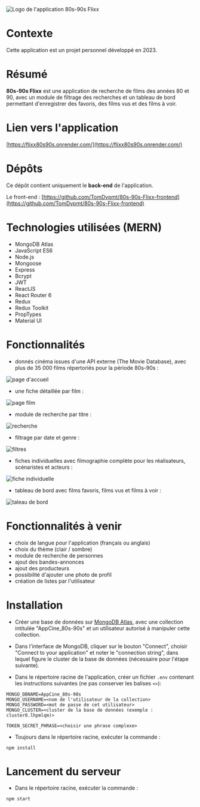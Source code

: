 ![Logo de l'application 80s-90s Flixx](/images/logo/Flixx-logo.webp)

# Contexte

Cette application est un projet personnel développé en 2023.

# Résumé

**80s-90s Flixx** est une application de recherche de films des années 80 et 90, avec un module de filtrage des recherches et un tableau de bord permettant d'enregistrer des favoris, des films vus et des films à voir.

# Lien vers l'application

[https://flixx80s90s.onrender.com/](https://flixx80s90s.onrender.com/)

# Dépôts

Ce dépôt contient uniquement le **back-end** de l'application.

Le front-end : [https://github.com/TomDvpmt/80s-90s-Flixx-frontend](https://github.com/TomDvpmt/80s-90s-Flixx-frontend)

# Technologies utilisées (MERN)

-   MongoDB Atlas
-   JavaScript ES6
-   Node.js
-   Mongoose
-   Express
-   Bcrypt
-   JWT
-   ReactJS
-   React Router 6
-   Redux
-   Redux Toolkit
-   PropTypes
-   Material UI

# Fonctionnalités

-   donnés cinéma issues d'une API externe (The Movie Database), avec plus de 35 000 films répertoriés pour la période 80s-90s :

![page d'accueil](/images/captures/flixx-home.webp)

-   une fiche détaillée par film :

![page film](/images/captures/flixx-movie.webp)

-   module de recherche par titre :

![recherche](/images/captures/flixx-search.webp)

-   filtrage par date et genre :

![filtres](/images/captures/flixx-filters.webp)

-   fiches individuelles avec filmographie complète pour les réalisateurs, scénaristes et acteurs :

![fiche individuelle](/images/captures/flixx-person.webp)

-   tableau de bord avec films favoris, films vus et films à voir :

![taleau de bord](/images/captures/flixx-dashboard.webp)

# Fonctionnalités à venir

-   choix de langue pour l'application (français ou anglais)
-   choix du thème (clair / sombre)
-   module de recherche de personnes
-   ajout des bandes-annonces
-   ajout des producteurs
-   possibilité d'ajouter une photo de profil
-   création de listes par l'utilisateur

# Installation

-   Créer une base de données sur [MongoDB Atlas](https://www.mongodb.com/atlas/database), avec une collection intitulée "AppCine_80s-90s" et un utilisateur autorisé à manipuler cette collection.

-   Dans l'interface de MongoDB, cliquer sur le bouton "Connect", choisir "Connect to your application" et noter le "connection string", dans lequel figure le cluster de la base de données (nécessaire pour l'étape suivante).

-   Dans le répertoire racine de l'application, créer un fichier `.env` contenant les instructions suivantes (ne pas conserver les balises `<>`):

```
MONGO_DBNAME=AppCine_80s-90s
MONGO_USERNAME=<nom de l'utilisateur de la collection>
MONGO_PASSWORD=<mot de passe de cet utilisateur>
MONGO_CLUSTER=<cluster de la base de données (exemple : cluster0.lhpmlqm)>

TOKEN_SECRET_PHRASE=<choisir une phrase complexe>
```

-   Toujours dans le répertoire racine, exécuter la commande :

`npm install`

# Lancement du serveur

-   Dans le répertoire racine, exécuter la commande :

`npm start`
